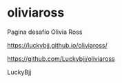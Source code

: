 # oliviaross
Pagina desafío Olivia Ross

https://luckybjj.github.io/oliviaross/

https://github.com/Luckybjj/oliviaross

LuckyBjj
